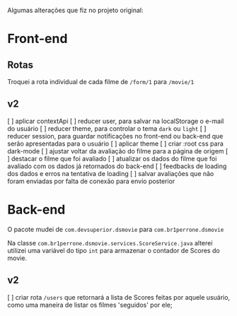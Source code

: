 Algumas alterações que fiz no projeto original:

# Front-end

## Rotas

Troquei a rota individual de cada filme de ``/form/1`` para ``/movie/1``

## v2
[ ] aplicar contextApi
    [ ] reducer user, para salvar na localStorage o e-mail do usuário
    [ ] reducer theme, para controlar o tema ``dark`` ou ``light``
    [ ] reducer session, para guardar notificações no front-end ou back-end que serão apresentadas para o usuário
[ ] aplicar theme
    [ ] criar :root css para dark-mode
[ ] ajustar voltar da avaliação do filme para a página de origem
    [ ] destacar o filme que foi avaliado
    [ ] atualizar os dados do filme que foi avaliado com os dados já retornados do back-end
[ ] feedbacks de loading dos dados e erros na tentativa de loading
[ ] salvar avaliações que não foram enviadas por falta de conexão para envio posterior

# Back-end

O pacote mudei de ``com.devsuperior.dsmovie`` para ``com.br1perrone.dsmovie``

Na classe ``com.br1perrone.dsmovie.services.ScoreService.java`` alterei utilizei uma variável do tipo ``int`` para armazenar o contador de Scores do movie.

## v2
[ ] criar rota ``/users`` que retornará a lista de Scores feitas por aquele usuário, como uma maneira de listar os filmes 'seguidos' por ele;
